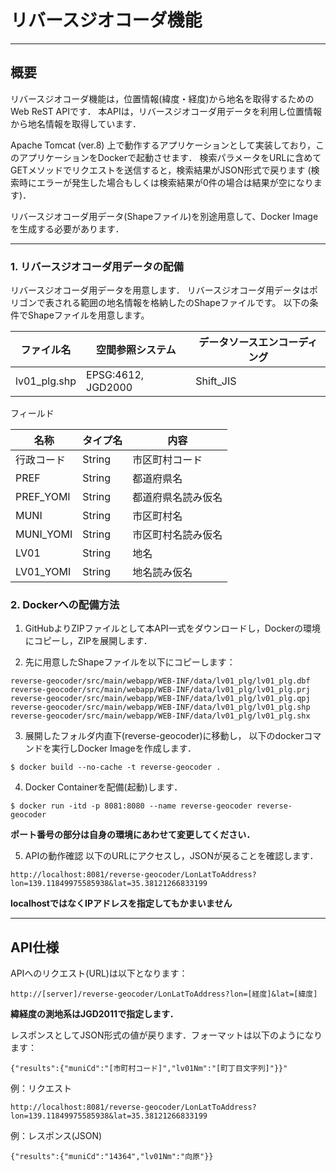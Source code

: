 # リバースジオコーダ機能

----
## 概要

リバースジオコーダ機能は，位置情報(緯度・経度)から地名を取得するためのWeb ReST APIです．
本APIは，リバースジオコーダ用データを利用し位置情報から地名情報を取得しています．

Apache Tomcat (ver.8) 上で動作するアプリケーションとして実装しており，このアプリケーションをDockerで起動させます．
検索パラメータをURLに含めてGETメソッドでリクエストを送信すると，検索結果がJSON形式で戻ります
(検索時にエラーが発生した場合もしくは検索結果が0件の場合は結果が空になります)．

リバースジオコーダ用データ(Shapeファイル)を別途用意して、Docker Imageを生成する必要があります．


----
### 1. リバースジオコーダ用データの配備

リバースジオコーダ用データを用意します．
リバースジオコーダ用データはポリゴンで表される範囲の地名情報を格納したのShapeファイルです。
以下の条件でShapeファイルを用意します。

ファイル名 |空間参照システム | データソースエンコーディング
---- |---- | ----
lv01_plg.shp | EPSG:4612, JGD2000 | Shift_JIS

フィールド

名称  |  タイプ名|  内容
---- | ---- | ---- 
行政コード  |  String|  市区町村コード
PREF  |  String|  都道府県名
PREF_YOMI  |  String|  都道府県名読み仮名
MUNI  |  String|  市区町村名
MUNI_YOMI  |  String|  市区町村名読み仮名
LV01  |  String|  地名
LV01_YOMI  |  String|  地名読み仮名

### 2. Dockerへの配備方法

1. GitHubよりZIPファイルとして本API一式をダウンロードし，Dockerの環境にコピーし，ZIPを展開します．

2. 先に用意したShapeファイルを以下にコピーします：
```
reverse-geocoder/src/main/webapp/WEB-INF/data/lv01_plg/lv01_plg.dbf
reverse-geocoder/src/main/webapp/WEB-INF/data/lv01_plg/lv01_plg.prj
reverse-geocoder/src/main/webapp/WEB-INF/data/lv01_plg/lv01_plg.qpj
reverse-geocoder/src/main/webapp/WEB-INF/data/lv01_plg/lv01_plg.shp
reverse-geocoder/src/main/webapp/WEB-INF/data/lv01_plg/lv01_plg.shx
```

3. 展開したフォルダ内直下(reverse-geocoder)に移動し，
以下のdockerコマンドを実行しDocker Imageを作成します．
```
$ docker build --no-cache -t reverse-geocoder .
```

4. Docker Containerを配備(起動)します．
```
$ docker run -itd -p 8081:8080 --name reverse-geocoder reverse-geocoder
```
**ポート番号の部分は自身の環境にあわせて変更してください．**

5. APIの動作確認
以下のURLにアクセスし，JSONが戻ることを確認します．
```
http://localhost:8081/reverse-geocoder/LonLatToAddress?lon=139.11849975585938&lat=35.38121266833199
```
**localhostではなくIPアドレスを指定してもかまいません**


----
## API仕様


APIへのリクエスト(URL)は以下となります：
```
http://[server]/reverse-geocoder/LonLatToAddress?lon=[経度]&lat=[緯度]
```
**緯経度の測地系はJGD2011で指定します．**

レスポンスとしてJSON形式の値が戻ります．フォーマットは以下のようになります：
```
{"results":{"muniCd":"[市町村コード]","lv01Nm":"[町丁目文字列]"}}"
```

例：リクエスト

```
http://localhost:8081/reverse-geocoder/LonLatToAddress?lon=139.11849975585938&lat=35.38121266833199
```

例：レスポンス(JSON)

```
{"results":{"muniCd":"14364","lv01Nm":"向原"}}
```
